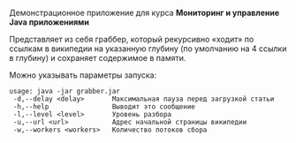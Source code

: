 Демонстрационное приложение для курса **Мониторинг и управление Java приложениями** 

Представляет из
себя граббер, который
рекурсивно «ходит» по ссылкам
в википедии на указанную
глубину (по умолчанию на 4
ссылки в глубину) и сохраняет
содержимое в памяти.

Можно указывать параметры запуска: 
```$cmd
usage: java -jar grabber.jar
 -d,--delay <delay>       Максимальная пауза перед загрузкой статьи
 -h,--help                Выводит это сообщение
 -l,--level <level>       Уровень разбора
 -u,--url <url>           Адрес начальной страницы википедии
 -w,--workers <workers>   Количество потоков сбора
```

